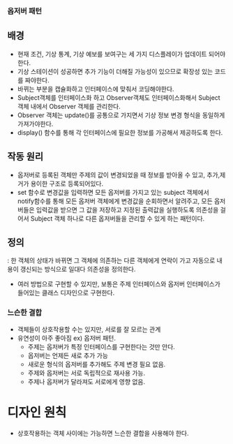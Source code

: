 ### 옵저버 패턴  

## 배경  
- 현재 조건, 기상 통계, 기상 예보를 보여구는 세 가지 디스플레이가 업데이트 되어야 한다.
- 기상 스테이션이 성공하면 추가 기능이 더해질 가능성이 있으므로 확장성 있는 코드를 짜야한다.
- 바뀌는 부분을 캡슐화하고 인터페이스에 맞춰서 코딩해야한다.
- Subject객체를 인터페이스화 하고 Observer객체도 인터페이스화해서 Subject 객체 내에서 Observer 객체를 관리한다.
- Observer 객체는 update()를 공통으로 가지면서 기상 정보 변경 형식을 동일하게 가져가야한다.
- display() 함수를 통해 각 인터페이스에 필요한 정보를 가공해서 제공하도록 한다.


## 작동 원리
- 옵저버로 등록된 객체만 주제의 값이 변경되었을 때 정보를 받아올 수 있고, 추가,제거가 용이한 구조로 등록되어있다.
- set 함수로 변경값을 입력하면 모든 옵저버를 가지고 있는 subject 객체에서 notify함수를 통해 모든 옵저버 객체에게 변경값을 순회하면서 알려주고, 모든 옵저버들은 입력값을 받으면 그 값을 저장하고 지정된 출력값을 실행하도록 의존성을 걸어서 Subject 객체 하나로 다른 옵저버들을 관리할 수 있게 하는 패턴이다.  

## 정의  

 : 한 객체의 상태가 바뀌면 그 객체에 의존하는 다른 객체에게 연락이 가고 자동으로 내용이 갱신되는 방식으로 일대다 의존성을 정의한다.
- 여러 방법으로 구현할 수 있지만, 보통은 주제 인터페이스와 옵저버 인터페이스가 들어있는 클래스 디자인으로 구현한다.

### 느슨한 결합

- 객체들이 상호작용할 수는 있지만, 서로를 잘 모르는 관계
- 유연성이 아주 좋아짐 ex) 옵저버 패턴.
	- 주제는 옵저버가 특정 인터페이스를 구현한다는 것만 안다.
	- 옵저버는 언제든 새로 추가 가능
	- 새로운 형식의 옵저버를 추가해도 주제 변경 필요 없음.
	- 주제와 옵저버는 서로 독립적으로 재사용 가능.
	- 주제나 옵저버가 달라져도 서로에게 영향 없음.  

# 디자인 원칙

- 상호작용하는 객체 사이에는 가능하면 느슨한 결합을 사용해야 한다.

